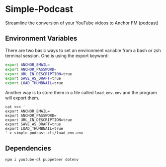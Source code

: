 # Simple-Podcast
Streamline the conversion of your YouTube videos to Anchor FM (podcast)

## Environment Variables
There are two basic ways to set an environment variable from a bash or zsh terminal session. One is using the export keyword:
```bash
export ANCHOR_EMAIL=
export ANCHOR_PASSWORD=
export URL_IN_DESCRIPTION=true
export SAVE_AS_DRAFT=true
export LOAD_THUMBNAIL=true
```
Another way is to store them in a file called `load_env.env` and the program will export them.
```
cat <<< ' 
export ANCHOR_EMAIL=
export ANCHOR_PASSWORD=
export URL_IN_DESCRIPTION=true
export SAVE_AS_DRAFT=true
export LOAD_THUMBNAIL=true
' > simple-podcast-cli/load_env.env
```

## Dependencies
```bash
npm i youtube-dl puppeteer dotenv
```
